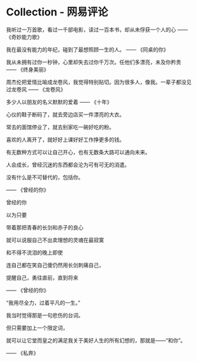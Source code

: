 # Collection - 网易评论

我听过一万首歌，看过一千部电影，读过一百本书，却从未俘获一个人的心 —— 《奇妙能力歌》

我在最没有能力的年纪，碰到了最想照顾一生的人。 —— 《同桌的你》

我从未拥有过你一秒钟，心里却失去过你千万次。任他们多漂亮，未及你矜贵 —— 《终身美丽》

周杰伦把爱情比喻成龙卷风，我觉得特别贴切。因为很多人，像我。一辈子都没见过龙卷风 —— 《龙卷风》

多少人以朋友的名义默默的爱着 —— 《十年》



心仪的鞋子断码了，就去旁边店买一件漂亮的大衣。

常去的面馆停业了，就去别家吃一碗好吃的粉。

喜欢的人离开了，就好好上课好好工作挣更多的钱。

有无数种方式可以让自己开心，也有无数条大路可以通向未来。

人会成长，曾经沉迷的东西都会沦为可有可无的消遣。

没有什么是不可替代的，包括你。

—— 《曾经的你》



曾经的你

以为只要

带着那把青春的长剑和赤子的良心

就可以说服自己不出卖理想的灵魂在最寂寞

和不得不流泪的晚上即使

连自己都在笑自己傻仍然用长剑刺痛自己，

提醒自己，勇往直前，直到将来

—— 《曾经的你》



“我用尽全力，过着平凡的一生。”

我当时觉得那是一句悲伤的台词。

但只需要加上一个限定词，

就可以让它堂而皇之的满足我关于美好人生的所有幻想的，那就是——“和你”。

—— 《私奔》
